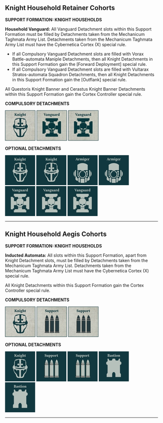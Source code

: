 ## Knight Household Retainer Cohorts

**SUPPORT FORMATION: KNIGHT HOUSEHOLDS**

**Household Vanguard:** All Vanguard Detachment slots within this Support Formation must be filled by Detachments taken from the Mechanicum Taghmata Army List. Detachments taken from the Mechanicum Taghmata Army List must have the Cybernetica Cortex (X) special rule.

- If all Compulsory Vanguard Detachment slots are filled with Vorax Battle-automata Maniple Detachments, then all Knight Detachments in this Support Formation gain the [Forward Deployment] special rule.
- If all Compulsory Vanguard Detachment slots are filled with Vultarax Stratos-automata Squadron Detachments, then all Knight Detachments in this Support Formation gain the [Outflank] special rule.

All Questoris Knight Banner and Cerastus Knight Banner Detachments within this Support Formation gain the Cortex Controller special rule.

**COMPULSORY DETACHMENTS**

[![](../../media/factions/knight_households/compulsory_knight.jpg)](../../factions/knight_households/detachments.md#knight-detachments) [![](../../media/factions/mechanicum_taghmata/compulsory_vanguard.jpg)](../../factions/mechanicum_taghmata/detachments.md#vanguard-detachments) [![](../../media/factions/mechanicum_taghmata/compulsory_vanguard.jpg)](../../factions/mechanicum_taghmata/detachments.md#vanguard-detachments)

**OPTIONAL DETACHMENTS**

[![](../../media/factions/knight_households/optional_knight.jpg)](../../factions/knight_households/detachments.md#knight-detachments) [![](../../media/factions/knight_households/optional_knight.jpg)](../../factions/knight_households/detachments.md#knight-detachments) [![](../../media/factions/knight_households/optional_armiger.jpg)](../../factions/knight_households/detachments.md#knight-armiger-banner-120-points) [![](../../media/factions/knight_households/optional_armiger.jpg)](../../factions/knight_households/detachments.md#knight-armiger-banner-120-points) [![](../../media/factions/mechanicum_taghmata/optional_vanguard.jpg)](../../factions/mechanicum_taghmata/detachments.md#vanguard-detachments) [![](../../media/factions/mechanicum_taghmata/optional_vanguard.jpg)](../../factions/mechanicum_taghmata/detachments.md#vanguard-detachments) [![](../../media/factions/mechanicum_taghmata/optional_vanguard.jpg)](../../factions/mechanicum_taghmata/detachments.md#vanguard-detachments)

---

## Knight Household Aegis Cohorts

**SUPPORT FORMATION: KNIGHT HOUSEHOLDS**

**Inducted Automata:** All slots within this Support Formation, apart from Knight Detachment slots, must be filled by Detachments taken from the Mechanicum Taghmata Army List. Detachments taken from the Mechanicum Taghmata Army List must have the Cybernetica Cortex (X) special rule.

All Knight Detachments within this Support Formation gain the Cortex Controller special rule.

**COMPULSORY DETACHMENTS**

[![](../../media/factions/knight_households/compulsory_knight.jpg)](../../factions/knight_households/detachments.md#knight-detachments) [![](../../media/factions/mechanicum_taghmata/compulsory_support.jpg)](../../factions/mechanicum_taghmata/detachments.md#support-detachments) [![](../../media/factions/mechanicum_taghmata/compulsory_support.jpg)](../../factions/mechanicum_taghmata/detachments.md#support-detachments)

**OPTIONAL DETACHMENTS**

[![](../../media/factions/knight_households/optional_knight.jpg)](../../factions/knight_households/detachments.md#knight-detachments) [![](../../media/factions/mechanicum_taghmata/optional_support.jpg)](../../factions/mechanicum_taghmata/detachments.md#support-detachments) [![](../../media/factions/mechanicum_taghmata/optional_support.jpg)](../../factions/mechanicum_taghmata/detachments.md#support-detachments) [![](../../media/factions/mechanicum_taghmata/optional_bastion.jpg)](../../factions/mechanicum_taghmata/detachments.md#bastion-detachments) [![](../../media/factions/mechanicum_taghmata/optional_bastion.jpg)](../../factions/mechanicum_taghmata/detachments.md#bastion-detachments)

---